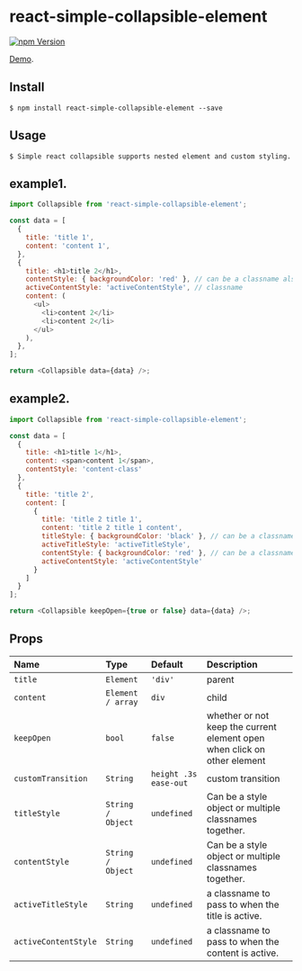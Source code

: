 # react-simple-collapsible-element

[![npm Version](https://image.ibb.co/fU7OeK/We_Chat_Screenshot_20180929205959.png)](https://www.npmjs.com/package/react-simple-collapsible-element)

[Demo](http://dashing-attention.surge.sh/).

## Install

```
$ npm install react-simple-collapsible-element --save
```

## Usage

```
$ Simple react collapsible supports nested element and custom styling.
```

## example1.

```js
import Collapsible from 'react-simple-collapsible-element';

const data = [
  {
    title: 'title 1',
    content: 'content 1',
  },
  {
    title: <h1>title 2</h1>,
    contentStyle: { backgroundColor: 'red' }, // can be a classname also.
    activeContentStyle: 'activeContentStyle', // classname
    content: (
      <ul>
        <li>content 2</li>
        <li>content 2</li>
      </ul>
    ),
  },
];

return <Collapsible data={data} />;
```

## example2.

```js
import Collapsible from 'react-simple-collapsible-element';

const data = [
  {
    title: <h1>title 1</h1>,
    content: <span>content 1</span>,
    contentStyle: 'content-class'
  },
  {
    title: 'title 2',
    content: [
      {
        title: 'title 2 title 1',
        content: 'title 2 title 1 content',
        titleStyle: { backgroundColor: 'black' }, // can be a classname also.
        activeTitleStyle: 'activeTitleStyle',
        contentStyle: { backgroundColor: 'red' }, // can be a classname also.
        activeContentStyle: 'activeContentStyle'
      }
    ]
  }
];

return <Collapsible keepOpen={true or false} data={data} />;
```

## Props

| Name                 | Type              | Default               | Description                                                              |
| :------------------- | :---------------- | :-------------------- | :----------------------------------------------------------------------- |
| `title`              | `Element`         | `'div'`               | parent                                                                   |
| `content`            | `Element / array` | `div`                 | child                                                                    |
| `keepOpen`           | `bool`            | `false`               | whether or not keep the current element open when click on other element |
| `customTransition`   | `String`          | `height .3s ease-out` | custom transition                                                        |
| `titleStyle`         | `String / Object` | `undefined`           | Can be a style object or multiple classnames together.                   |
| `contentStyle`       | `String / Object` | `undefined`           | Can be a style object or multiple classnames together.                   |
| `activeTitleStyle`   | `String`          | `undefined`           | a classname to pass to when the title is active.                         |
| `activeContentStyle` | `String`          | `undefined`           | a classname to pass to when the content is active.                       |
